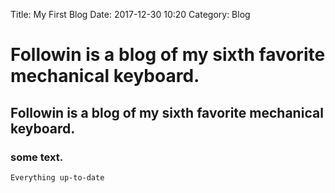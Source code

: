 Title: My First Blog
Date: 2017-12-30 10:20
Category: Blog

# Followin is a blog of my sixth favorite mechanical keyboard.

## Followin is a blog of my sixth favorite mechanical keyboard.

### some text. 

```
Everything up-to-date
```
